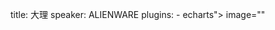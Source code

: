 title: 大理
speaker: ALIENWARE
plugins:
    - echarts">
<slide class="bg-black-blue aligncenter" image="https://gulimall-chenbaitao.oss-cn-hangzhou.aliyuncs.com/typora/5a2d4bb581c6eb77c7d5216b.jpg">
<slide class="bg-black-blue aligncenter" image="https://gulimall-chenbaitao.oss-cn-hangzhou.aliyuncs.com/typora/b2a94e73a306003edc2b2534.jpg">
<slide class="bg-black-blue aligncenter" image="https://gulimall-chenbaitao.oss-cn-hangzhou.aliyuncs.com/typora/8f9b421d909f77b4ba6c877f.jpg">
<slide class="bg-black-blue aligncenter" image="https://gulimall-chenbaitao.oss-cn-hangzhou.aliyuncs.com/typora/f37a4609b11b5e82d098593e.jpg">
<slide class="bg-black-blue aligncenter" image="https://gulimall-chenbaitao.oss-cn-hangzhou.aliyuncs.com/typora/7cf7427a8386a94d7448050b.jpg">
<slide class="bg-black-blue aligncenter" image="https://gulimall-chenbaitao.oss-cn-hangzhou.aliyuncs.com/typora/96e24efa9867a1511b6f3846.jpg">
<slide class="bg-black-blue aligncenter" image="https://gulimall-chenbaitao.oss-cn-hangzhou.aliyuncs.com/typora/e1c64cebb41476a70aac471a.jpg">
<slide class="bg-black-blue aligncenter" image="https://gulimall-chenbaitao.oss-cn-hangzhou.aliyuncs.com/typora/6d8d43bdac3260e85df4f03d.jpg">
<slide class="bg-black-blue aligncenter" image="https://gulimall-chenbaitao.oss-cn-hangzhou.aliyuncs.com/typora/4c7d47419e58f20413bb5736.jpg">
<slide class="bg-black-blue aligncenter" image="https://gulimall-chenbaitao.oss-cn-hangzhou.aliyuncs.com/typora/7be84453b1e9e30759f1dd00.jpg">
<slide class="bg-black-blue aligncenter" image="https://gulimall-chenbaitao.oss-cn-hangzhou.aliyuncs.com/typora/2911421b9c3107aa211d62c0.jpg">
<slide class="bg-black-blue aligncenter" image="https://gulimall-chenbaitao.oss-cn-hangzhou.aliyuncs.com/typora/ae744c3ea7b7a3c5f578d28c.jpg">
<slide class="bg-black-blue aligncenter" image="https://gulimall-chenbaitao.oss-cn-hangzhou.aliyuncs.com/typora/43714cc4a9a946aa039f01d0.jpg">
<slide class="bg-black-blue aligncenter" image="https://gulimall-chenbaitao.oss-cn-hangzhou.aliyuncs.com/typora/f0ee4d1c8e530739539b9c2b.jpg">
<slide class="bg-black-blue aligncenter" image="https://gulimall-chenbaitao.oss-cn-hangzhou.aliyuncs.com/typora/41b8471aad8fc7d6fa154740.jpg">
<slide class="bg-black-blue aligncenter" image="tao.oss-cn-hangzhou.aliyuncs.com/typora/41b8471aad8fc7d6fa154740.jpg">
<slide class="bg-black-blue aligncenter" image="https://gulimall-chenbaitao.oss-cn-hangzhou.aliyuncs.com/typora/c11e4f42ac0358cf5cae8bf7.jpg">
image=""
